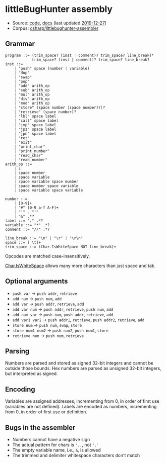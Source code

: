 # littleBugHunter assembly

- Source: [code](https://github.com/littleBugHunter/WhitespaceAssembler),
  [docs](https://github.com/littleBugHunter/WhitespaceAssembler/blob/master/README.md)
  (last updated [2019-12-27](https://github.com/littleBugHunter/WhitespaceAssembler/tree/fd8a7a0189537507cc29eac4e286386192c8b6e7))
- Corpus: [csharp/littlebughunter-assembler](https://github.com/wspace/corpus/blob/main/csharp/littlebughunter-assembler/project.json)

## Grammar

```bnf
program ::= (trim_space? (inst | comment)? trim_space? line_break)*
            trim_space? (inst | comment)? trim_space? line_break?
inst ::=
    | "push" space (number | variable)
    | "dup"
    | "swap"
    | "pop"
    | "add" arith_op
    | "sub" arith_op
    | "mul" arith_op
    | "div" arith_op
    | "mod" arith_op
    | "store" (space number (space number)?)?
    | "retrieve" (space number)?
    | "lbl" space label
    | "call" space label
    | "jmp" space label
    | "jpz" space label
    | "jpn" space label
    | "ret"
    | "exit"
    | "print_char"
    | "print_number"
    | "read_char"
    | "read_number"
arith_op ::=
    | ε
    | space number
    | space variable
    | space variable space number
    | space number space variable
    | space variable space variable

number ::=
    | [0-9]+
    | "#" [0-9 a-f A-F]+
    | "'" . "'"
    | "&" .*?
label ::= "." .*?
variable ::= "*" .*?
comment ::= "//" .*?

line_break ::= "\n" | "\r" | "\r\n"
space ::= [ \t]+
trim_space ::= (Char.IsWhiteSpace NOT line_break)+
```

Opcodes are matched case-insensitively.

[Char.IsWhiteSpace](https://learn.microsoft.com/en-us/dotnet/api/system.char.iswhitespace?view=net-8.0#system-char-iswhitespace(system-char))
allows many more characters than just space and tab.

## Optional arguments

- `push var` -> `push addr`, `retrieve`
- `add num` -> `push num`, `add`
- `add var` -> `push addr`, `retrieve`, `add`
- `add var num` -> `push addr`, `retrieve`, `push num`, `add`
- `add num var` -> `push num`, `push addr`, `retrieve`, `add`
- `add var1 var2` -> `push addr1`, `retrieve`, `push addr2`, `retrieve`, `add`
- `store num` -> `push num`, `swap`, `store`
- `store num1 num2` -> `push num2`, `push num1`, `store`
- `retrieve num` -> `push num`, `retrieve`

## Parsing

Numbers are parsed and stored as signed 32-bit integers and cannot be outside
those bounds. Hex numbers are parsed as unsigned 32-bit integers, but
interpreted as signed.

## Encoding

Variables are assigned addresses, incrementing from 0, in order of first use
(variables are not defined). Labels are encoded as numbers, incrementing from 0,
in order of first use or definition.

## Bugs in the assembler

- Numbers cannot have a negative sign
- The actual pattern for chars is `'..`, not `'.'`
- The empty variable name, i.e., `&`, is allowed
- The trimmed and delimiter whitespace characters don't match
